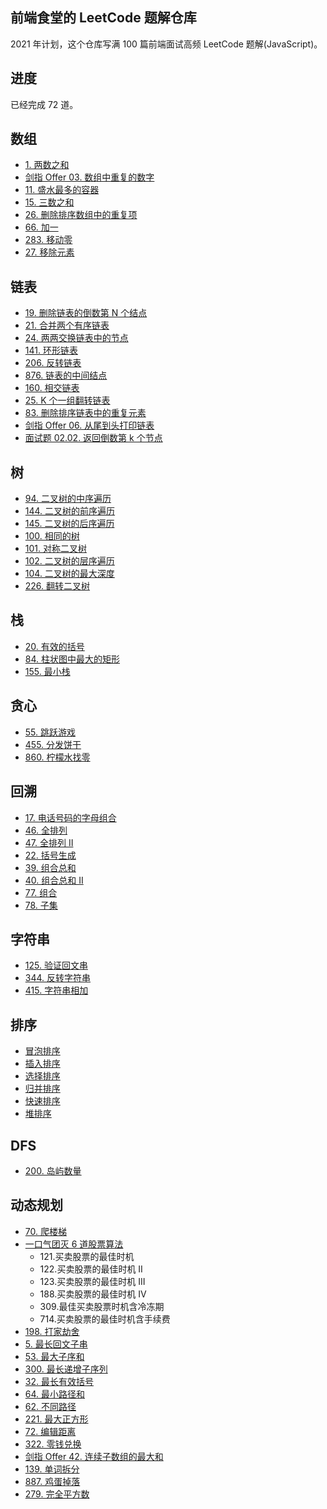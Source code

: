 ## 前端食堂的 LeetCode 题解仓库

2021 年计划，这个仓库写满 100 篇前端面试高频 LeetCode 题解(JavaScript)。

## 进度

已经完成 72 道。

## 数组

- [1. 两数之和](https://github.com/Geekhyt/javascript-leetcode/issues/1)
- [剑指 Offer 03. 数组中重复的数字](https://github.com/Geekhyt/javascript-leetcode/issues/60)
- [11. 盛水最多的容器](https://github.com/Geekhyt/javascript-leetcode/issues/2)
- [15. 三数之和](https://github.com/Geekhyt/javascript-leetcode/issues/3)
- [26. 删除排序数组中的重复项](https://github.com/Geekhyt/javascript-leetcode/issues/4)
- [66. 加一 ](https://github.com/Geekhyt/javascript-leetcode/issues/5)
- [283. 移动零 ](https://github.com/Geekhyt/javascript-leetcode/issues/6)
- [27. 移除元素](https://github.com/Geekhyt/javascript-leetcode/issues/67)


## 链表

- [19. 删除链表的倒数第 N 个结点](https://github.com/Geekhyt/javascript-leetcode/issues/12)
- [21. 合并两个有序链表](https://github.com/Geekhyt/javascript-leetcode/issues/7)
- [24. 两两交换链表中的节点](https://github.com/Geekhyt/javascript-leetcode/issues/8)
- [141. 环形链表](https://github.com/Geekhyt/javascript-leetcode/issues/9)
- [206. 反转链表](https://github.com/Geekhyt/javascript-leetcode/issues/10)
- [876. 链表的中间结点](https://github.com/Geekhyt/javascript-leetcode/issues/11)
- [160. 相交链表](https://github.com/Geekhyt/javascript-leetcode/issues/61)
- [25. K 个一组翻转链表](https://github.com/Geekhyt/javascript-leetcode/issues/62)
- [83. 删除排序链表中的重复元素](https://github.com/Geekhyt/javascript-leetcode/issues/63)
- [剑指 Offer 06. 从尾到头打印链表](https://github.com/Geekhyt/javascript-leetcode/issues/65)
- [面试题 02.02. 返回倒数第 k 个节点](https://github.com/Geekhyt/javascript-leetcode/issues/66)

## 树

- [94. 二叉树的中序遍历](https://github.com/Geekhyt/javascript-leetcode/issues/13)
- [144. 二叉树的前序遍历](https://github.com/Geekhyt/javascript-leetcode/issues/14)
- [145. 二叉树的后序遍历](https://github.com/Geekhyt/javascript-leetcode/issues/15)
- [100. 相同的树](https://github.com/Geekhyt/javascript-leetcode/issues/16)
- [101. 对称二叉树](https://github.com/Geekhyt/javascript-leetcode/issues/17)
- [102. 二叉树的层序遍历](https://github.com/Geekhyt/javascript-leetcode/issues/18)
- [104. 二叉树的最大深度](https://github.com/Geekhyt/javascript-leetcode/issues/19)
- [226. 翻转二叉树](https://github.com/Geekhyt/javascript-leetcode/issues/20)

## 栈

- [20. 有效的括号](https://github.com/Geekhyt/javascript-leetcode/issues/21)
- [84. 柱状图中最大的矩形](https://github.com/Geekhyt/javascript-leetcode/issues/22)
- [155. 最小栈](https://github.com/Geekhyt/javascript-leetcode/issues/23)

## 贪心

- [55. 跳跃游戏](https://github.com/Geekhyt/javascript-leetcode/issues/24)
- [455. 分发饼干](https://github.com/Geekhyt/javascript-leetcode/issues/25)
- [860. 柠檬水找零](https://github.com/Geekhyt/javascript-leetcode/issues/26)

## 回溯
- [17. 电话号码的字母组合](https://github.com/Geekhyt/javascript-leetcode/issues/27)
- [46. 全排列](https://github.com/Geekhyt/javascript-leetcode/issues/28)
- [47. 全排列 II](https://github.com/Geekhyt/javascript-leetcode/issues/32)
- [22. 括号生成](https://github.com/Geekhyt/javascript-leetcode/issues/29)
- [39. 组合总和](https://github.com/Geekhyt/javascript-leetcode/issues/30)
- [40. 组合总和 II](https://github.com/Geekhyt/javascript-leetcode/issues/31)
- [77. 组合](https://github.com/Geekhyt/javascript-leetcode/issues/33)
- [78. 子集](https://github.com/Geekhyt/javascript-leetcode/issues/34)

## 字符串
- [125. 验证回文串](https://github.com/Geekhyt/javascript-leetcode/issues/35)
- [344. 反转字符串](https://github.com/Geekhyt/javascript-leetcode/issues/36)
- [415. 字符串相加](https://github.com/Geekhyt/javascript-leetcode/issues/37)

## 排序
- [冒泡排序](https://github.com/Geekhyt/javascript-leetcode/issues/39)
- [插入排序](https://github.com/Geekhyt/javascript-leetcode/issues/40)
- [选择排序](https://github.com/Geekhyt/javascript-leetcode/issues/41)
- [归并排序](https://github.com/Geekhyt/javascript-leetcode/issues/42)
- [快速排序](https://github.com/Geekhyt/javascript-leetcode/issues/43)
- [堆排序](https://github.com/Geekhyt/javascript-leetcode/issues/44)

## DFS

- [200. 岛屿数量](https://github.com/Geekhyt/javascript-leetcode/issues/64)

## 动态规划
- [70. 爬楼梯](https://github.com/Geekhyt/javascript-leetcode/issues/38)
- [一口气团灭 6 道股票算法](https://github.com/Geekhyt/javascript-leetcode/issues/45)
  - 121.买卖股票的最佳时机
  - 122.买卖股票的最佳时机 II
  - 123.买卖股票的最佳时机 III
  - 188.买卖股票的最佳时机 IV
  - 309.最佳买卖股票时机含冷冻期
  - 714.买卖股票的最佳时机含手续费
- [198. 打家劫舍](https://github.com/Geekhyt/javascript-leetcode/issues/46)
- [5. 最长回文子串](https://github.com/Geekhyt/javascript-leetcode/issues/47)
- [53. 最大子序和](https://github.com/Geekhyt/javascript-leetcode/issues/48)
- [300. 最长递增子序列](https://github.com/Geekhyt/javascript-leetcode/issues/49)
- [32. 最长有效括号](https://github.com/Geekhyt/javascript-leetcode/issues/50)
- [64. 最小路径和](https://github.com/Geekhyt/javascript-leetcode/issues/51)
- [62. 不同路径](https://github.com/Geekhyt/javascript-leetcode/issues/52)
- [221. 最大正方形](https://github.com/Geekhyt/javascript-leetcode/issues/53)
- [72. 编辑距离](https://github.com/Geekhyt/javascript-leetcode/issues/54)
- [322. 零钱兑换](https://github.com/Geekhyt/javascript-leetcode/issues/55)
- [剑指 Offer 42. 连续子数组的最大和](https://github.com/Geekhyt/javascript-leetcode/issues/56)
- [139. 单词拆分](https://github.com/Geekhyt/javascript-leetcode/issues/57)
- [887. 鸡蛋掉落](https://github.com/Geekhyt/javascript-leetcode/issues/58)
- [279. 完全平方数](https://github.com/Geekhyt/javascript-leetcode/issues/59)
